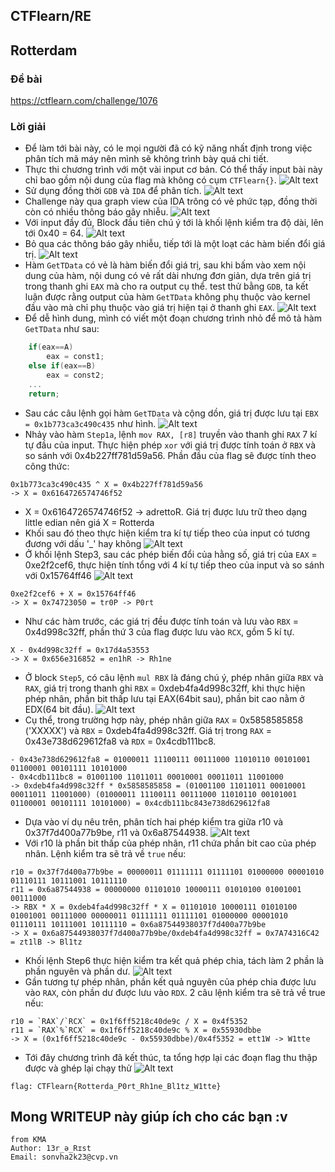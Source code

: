 ## CTFlearn/RE

## Rotterdam

### Đề bài

https://ctflearn.com/challenge/1076

### Lời giải

- Để làm tới bài này, có le mọi người đã có kỹ năng nhất định trong việc phân tích mã máy nên mình sẽ không trình bày quá chi tiết.
- Thực thi chương trình với một vài input cơ bản. Có thể thấy input bài này chỉ bao gồm nội dung của flag mà không có cụm `CTFlearn{}`.
  ![Alt text](IMG/Rotterdam/image.png)
- Sử dụng đồng thời `GDB` và `IDA` để phân tích.
  ![Alt text](IMG/Rotterdam/image-1.png)
- Challenge này qua graph view của IDA trông có vẻ phức tạp, đồng thời còn có nhiều thông báo gây nhiễu.
  ![Alt text](IMG/Rotterdam/image-2.png)
- Với input đầy đủ, Block đầu tiên chú ý tới là khối lệnh kiểm tra độ dài, lên tới 0x40 = 64.
  ![Alt text](IMG/Rotterdam/image-3.png)
- Bỏ qua các thông báo gây nhiễu, tiếp tới là một loạt các hàm biến đổi giá trị.
  ![Alt text](IMG/Rotterdam/image-4.png)
- Hàm `GetTData` có vẻ là hàm biến đổi giá trị, sau khi bấm vào xem nội dung của hàm, nội dung có vẻ rất dài nhưng đơn giản, dựa trên giá trị trong thanh ghi `EAX` mà cho ra output cụ thể. test thử bằng `GDB`, ta kết luận được rằng output của hàm `GetTData` không phụ thuộc vào kernel đầu vào mà chỉ phụ thuộc vào giá trị hiện tại ở thanh ghi `EAX`.
  ![Alt text](IMG/Rotterdam/image-5.png)
- Để dễ hình dung, mình có viết một đoạn chương trình nhỏ để mô tả hàm `GetTData` như sau:

```C++
    if(eax==A)
        eax = const1;
    else if(eax==B)
        eax = const2;
    ...
    return;
```

- Sau các câu lệnh gọi hàm `GetTData` và cộng dồn, giá trị được lưu tại `EBX = 0x1b773ca3c490c435` như hình.
  ![Alt text](IMG/Rotterdam/image-6.png)
- Nhảy vào hàm `Step1a`, lệnh `mov RAX, [r8]` truyền vào thanh ghi `RAX` 7 kí tự đầu của input. Thực hiện phép `xor` với giá trị được tính toán ở `RBX` và so sánh với 0x4b227ff781d59a56. Phần đầu của flag sẽ được tính theo công thức:

```
0x1b773ca3c490c435 ^ X = 0x4b227ff781d59a56
-> X = 0x6164726574746f52
```

- X = 0x6164726574746f52 -> adrettoR. Giá trị được lưu trữ theo dạng little edian nên giá X = Rotterda
- Khối sau đó theo thực hiện kiểm tra kí tự tiếp theo của input có tương đương với dấu '\_' hay không
  ![Alt text](IMG/Rotterdam/image-7.png)
- Ở khối lệnh Step3, sau các phép biến đổi của hằng số, giá trị của `EAX` = 0xe2f2cef6, thực hiện tính tổng với 4 kí tự tiếp theo của input và so sánh với 0x15764ff46
  ![Alt text](IMG/Rotterdam/image-8.png)

```
0xe2f2cef6 + X = 0x15764ff46
-> X = 0x74723050 = tr0P -> P0rt
```

- Như các hàm trước, các giá trị đều được tính toán và lưu vào `RBX` = 0x4d998c32ff, phần thứ 3 của flag được lưu vào `RCX`, gồm 5 kí tự.

```
X - 0x4d998c32ff = 0x17d4a53553
-> X = 0x656e316852 = en1hR -> Rh1ne
```

- Ở block `Step5`, có câu lệnh `mul RBX` là đáng chú ý, phép nhân giữa `RBX` và `RAX`, giá trị trong thanh ghi `RBX` = 0xdeb4fa4d998c32ff, khi thực hiện phép nhân, phần bit thấp lưu tại EAX(64bit sau), phần bit cao nằm ở EDX(64 bit đầu).
  ![Alt text](IMG/Rotterdam/image-9.png)
- Cụ thể, trong trường hợp này, phép nhân giữa `RAX` = 0x5858585858 ('XXXXX') và `RBX` = 0xdeb4fa4d998c32ff. Giá trị trong `RAX` = 0x43e738d629612fa8 và `RDX` = 0x4cdb111bc8.

```
- 0x43e738d629612fa8 = 01000011 11100111 00111000 11010110 00101001 01100001 00101111 10101000
- 0x4cdb111bc8 = 01001100 11011011 00010001 00011011 11001000
-> 0xdeb4fa4d998c32ff * 0x5858585858 = (01001100 11011011 00010001 00011011 11001000) (01000011 11100111 00111000 11010110 00101001 01100001 00101111 10101000) = 0x4cdb111bc843e738d629612fa8
```

- Dựa vào ví dụ nêu trên, phân tích hai phép kiểm tra giữa r10 và 0x37f7d400a77b9be, r11 và 0x6a87544938.
  ![Alt text](IMG/Rotterdam/image-10.png)
- Với r10 là phần bit thấp của phép nhân, r11 chứa phần bit cao của phép nhân. Lệnh kiểm tra sẽ trả về `true` nếu:

```
r10 = 0x37f7d400a77b9be = 00000011 01111111 01111101 01000000 00001010 01110111 10111001 10111110
r11 = 0x6a87544938 = 00000000 01101010 10000111 01010100 01001001 00111000
-> RBX * X = 0xdeb4fa4d998c32ff * X = 01101010 10000111 01010100 01001001 00111000 00000011 01111111 01111101 01000000 00001010 01110111 10111001 10111110 = 0x6a87544938037f7d400a77b9be
-> X = 0x6a87544938037f7d400a77b9be/0xdeb4fa4d998c32ff = 0x7A74316C42 = zt1lB -> Bl1tz
```

- Khối lệnh Step6 thực hiện kiểm tra kết quả phép chia, tách làm 2 phần là phần nguyên và phần dư.
  ![Alt text](IMG/Rotterdam/image-11.png)
- Gần tương tự phép nhân, phần kết quả nguyên của phép chia được lưu vào `RAX`, còn phần dư được lưu vào `RDX`. 2 câu lệnh kiểm tra sẽ trả về true nếu:

```
r10 = `RAX`/`RCX` = 0x1f6ff5218c40de9c / X = 0x4f5352
r11 = `RAX`%`RCX` = 0x1f6ff5218c40de9c % X = 0x55930dbbe
-> X = (0x1f6ff5218c40de9c - 0x55930dbbe)/0x4f5352 = ett1W -> W1tte
```

- Tới đây chương trình đã kết thúc, ta tổng hợp lại các đoạn flag thu thập được và ghép lại chạy thử
  ![Alt text](IMG/Rotterdam/image-12.png)

```
flag: CTFlearn{Rotterda_P0rt_Rh1ne_Bl1tz_W1tte}
```

## Mong WRITEUP này giúp ích cho các bạn :v

```
from KMA
Author: 13r_ə_Rɪst
Email: sonvha2k23@cvp.vn
```
